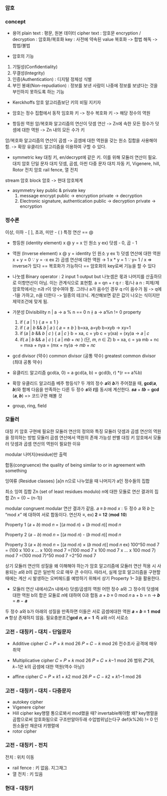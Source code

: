 ### 암호

### concept
- 용어
plain text : 평문, 원본 데이터
cipher text : 암호문
encryption / decryption : 암호화/복호화
key : 사전에 약속된 value
복호화 -> 합법
해독 -> 합법/불법

- 암호의 기능
1. 기밀성(Confidentiality)
2. 무결성(Integrity)
3. 인증(Authentication) : 디지털 정체성 식별
4. 부인 봉쇄(Non-repudiation) : 정보를 보낸 사람이 나중에 정보를 보냈다는 것을 부인하지 못하도록 하는 기능

- Kerckhoffs
암호 알고리즘보단 키의 비밀 지키자

- 암호는 정수 집합에서 동작
임호화 키 -> 정수
복호화 키 -> 해당 정수의 역원

- 항등원 역원
암/복호화 알고리즘의 연산이 덧셈 연산
-> Zn에 속한 모든 정수가 덧셈에 대한 역원
-> Zn 내의 모든 수가 키

암/복호화 알고리즘의 연산이 곱셈
-> 곱셈에 대한 역원을 갖는 원소 집합을 사용해야 함.
-> 확장 유클리드 알고리즘을 이용하여 구할 수 있다.

- symmetric key
대칭 키, en/decrypt에 같은 키. 이를 위해 모듈러 연산이 필요.
대치 암호
   단일 문자 대치
      덧셈, 곱셈, 아핀
   다중 문자 대치
      자동 키, Vigenere, hill, Rotor
전치 암호
   rail fence, 열 전치

stream 암호
block 암호 -> 현대 암호체계

- asymmetry key
public & private key
   1) message encrypt
   public -> encryption
   private -> decryption
   2) Electronic signature, authentication
   public -> decryption
   private -> encryption

### 정수론
이상, 이하 - [ ],  초과, 미만 - ( )
특정 연산 == @

- 항등원 (identity element)
x @ y = x 인 원소 y
ex) 덧셈 - 0, 곱 - 1

- 역원 (Inverse element)
x @ y = identity 인 원소 y
ex 1) 덧셈 연산에 대한 역원
	x + y = 0 
	∵ y = -x
ex 2) 곱셈 연산에 대한 역원 → 1
	x * y = 1
	∵ y= 1 / x
=> inverse가 있다 == 복호화가 가능하다 == 암호화의 key로써 기능을 할 수 있다

- 나눗셈
Binary operator : 2 input 1 output
but 나눗셈은 몫과 나머지를 산출하므로 이항연산이 아님. 이는 관계식으로 표현함.
a = qn + r
q r : 몫/나
a n : 피제/제
암호학에서는 n과 r이 양수여야 함.
그러나 a가 음수인 경우 q r이 음수가 됨
-> q에 -1을 가하고, n을 더한다 -> 일종의 테크닉. 계산해보면 같은 값이 나오는 식이지만 제약조건에 맞게 됨.

- 가분성 Divisibility
n | a -> a % n == 0
n ∤ a -> a%n != 0
property
   1) if ( 𝑎 | 1 ) { 𝑎 = ± 1 }
   2) if ( 𝑎 | 𝑏  &&  𝑏 | 𝑎 ) { 𝑎 = ± 𝑏 }
      b=xa, a=yb
      b=xyb 
      -> xy=1
   3) if (𝑎 | 𝑏  &&  𝑏 | 𝑐 ) { 𝑎 | 𝑐 }
      b = xa, c = yb
      c = y(xa) = (xy)a 
      -> 𝑎 | 𝑐
   4) if( 𝑎 | 𝑏  &&  𝑎 | 𝑐 ) { 𝑎 | 𝑚𝑏 + 𝑛𝑐 }  (단, 𝑚, 𝑛 ∈ Z)
      b = xa, c = ya
      mb + nc = mxa + nya = (mx + ny)a
      -> 𝑚𝑏 + 𝑛𝑐

- gcd
divisor (약수)
common divisor (공통 약수)
greatest common divisor (최대 공통 약수)

- 유클리드 알고리즘
gcd(a, 0) = a
gcd(a, b) = gcd(b, r)  \*(r == a%b)

- 확장 유클리드 알고리즘
베주 항등식?
두 개의 정수 𝒂와 𝒃가 주어졌을 때, 𝐠𝐜𝐝(𝒂, 𝒃)와 함께 다음을 만족하는 다른 두 정수 𝒔와 𝒕를 동시에 계산한다.
𝒔𝒂 + 𝒕𝒃 = 𝐠𝐜𝐝 (𝒂, 𝒃)
=> 코드구현 해볼 것

- group, ring, field



### 모듈러
대칭 키 암호 구현에 필요한 모듈러 연산의 정의와 특징
모듈러 덧셈과 곱셈 연산의 역원을 정의하는 방법
모듈러 곱셈 연산에서 역원의 존재 가능성 판별
대칭 키 암호에서 모듈러 덧셈과 곱셈 연산의 역원이 필요한 이유

modular
나머지(residue)만 출력

합동(congruence)
the quality of being similar to or in agreement with something

잉여류 (Residue classes) \[a\]n
n으로 나누었을 때 나머지가 a인 정수들의 집합

최소 잉여 집합 Zn (set of least residues modulo)
n에 대한 모듈로 연산 결과의 집합 Zn = {0 ~ (n-1)}

modular congruent 
modular 연산 결과가 같음.
𝑎 ≡ 𝑏 mod 𝑥 : 두 정수 𝑎 와 𝑏 는 “mod 𝑥” 에 대하여 서로 합동이다.
연산자 ≡, ex) 𝟐 ≡ 𝟏𝟐 (𝐦𝐨𝐝 𝟏𝟎)

Property 1
(𝑎 + 𝑏) mod 𝑛 = \[(𝑎 mod 𝑛) + (𝑏 mod 𝑛)\] mod 𝑛

Property 2
(𝑎 − 𝑏) mod 𝑛 = \[(𝑎 mod 𝑛) - (𝑏 mod 𝑛)\] mod 𝑛

Property 3
(𝑎 × 𝑏) mod 𝑛 = \[(𝑎 mod 𝑛) × (𝑏 mod 𝑛)\] mod 𝑛
ex) 100^50 mod 7 
= (100 x 100 x ... x 100) mod 7
=(100 mod 7 x 100 mod 7 x ... x 100 mod 7) mod 7
=(100 mod 7)^50 mod 7
=2^50 mod 7

상기 모듈러 연산의 성질을 왜 이해해야 하는가
암호 알고리즘에 모듈러 연산 적용 시 사용되는 𝑎와 𝑏의 값은 일반적 으로 매우 큰 수이다.
따라서, 실제 암호 알고리즘을 구현할 때에는 계산 시 발생하는 오버헤드를 예방하기 위해서 상기 Property 1– 3을 활용한다.

- 모듈러 연산 내에서(Zn 내에서) 덧셈/곱셈의 역원
어떤 정수 a와 그 정수의 덧셈에 대한 역원 b의 합은 모듈로 𝑛에 대하여 0과 합동
𝑎 + 𝑏 ≡ 0 mod 𝑛
a + b = n
-> 𝒃 = 𝒏 − 𝒂

두 정수 a와 b가 아래의 성질을 만족하면 이들은 서로 곱셈에대한 역원
𝒂 × 𝒃 ≡ 𝟏 𝐦𝐨𝐝 𝒏
항상 존재하지 않음.
필요충분조건𝐠𝐜𝐝 𝒏, 𝒂 = 𝟏 즉 a와 n이 서로소


### 고전 - 대칭키 - 대치 - 단일문자
- Additive cipher
𝐶 = 𝑃 + 𝑘 mod 26
𝑃 = 𝐶 − 𝑘 mod 26
전수조사 공격에 매우 취약

- Multiplicative cipher
𝐶 = 𝑃 × 𝑘 mod 26
𝑃 = 𝐶 × 𝑘−1 mod 26
범위 𝑍*26, 𝑘−1은 k의 곱셈에 대한 역원(역수 아님!)

- affine cipher
𝐶 = 𝑃 × 𝑘1 + 𝑘2 mod 26
𝑃 = 𝐶 − 𝑘2 × 𝑘1−1 mod 26

### 고전 - 대칭키 - 대치 - 다중문자
- autokey cipher
- Vigenere cipher
- Hill cipher
   key행렬 통으로봐서 mod했을 때? invertable해야함
   왜? key행렬을 곱함으로써 암호화됨으로
   구조만알아두래 수업범위넘는다구
   def(k%26) != 0 인 원소들만 채운대 키행렬에
- rotor cipher

### 고전 - 대칭키 - 전치
전치 : 위치 이동
- rail fence : 키 없음. 지그재그
- 열 전치 : 키 있음


### 현대 - 대칭키


